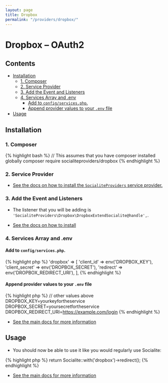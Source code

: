 ```yaml
---
layout: page
title: Dropbox
permalink: "/providers/dropbox/"
---
```

# Dropbox – OAuth2

## Contents

- [Installation](#installation)
  - [1. Composer](#1-composer)
  - [2. Service Provider](#2-service-provider)
  - [3. Add the Event and Listeners](#3-add-the-event-and-listeners)
  - [4. Services Array and .env](#4-services-array-and-env)
    - [Add to `config/services.php`.](#add-to-configservicesphp)
    - [Append provider values to your `.env` file](#append-provider-values-to-your-env-file)
- [Usage](#usage)


## Installation

### 1. Composer

{% highlight bash %}
// This assumes that you have composer installed globally
composer require socialiteproviders/dropbox
{% endhighlight %}

### 2. Service Provider

* [See the docs on how to install the `SocialiteProviders` service provider.](https://github.com/SocialiteProviders/Manager#2-service-provider)


### 3. Add the Event and Listeners

* The listener that you will be adding is `'SocialiteProviders\Dropbox\DropboxExtendSocialite@handle',`.

* [See the docs on how to install](https://github.com/SocialiteProviders/Manager#3-add-the-event-and-listeners)

### 4. Services Array and .env

#### Add to `config/services.php`.

{% highlight php %}
'dropbox' => [
    'client_id' => env('DROPBOX_KEY'),
    'client_secret' => env('DROPBOX_SECRET'),
    'redirect' => env('DROPBOX_REDIRECT_URI'),
],
{% endhighlight %}

#### Append provider values to your `.env` file

{% highlight php %}
// other values above
DROPBOX_KEY=yourkeyfortheservice
DROPBOX_SECRET=yoursecretfortheservice
DROPBOX_REDIRECT_URI=https://example.com/login
{% endhighlight %}

* [See the main docs for more information](https://github.com/SocialiteProviders/Manager#4-services-array-and-env)


## Usage

* You should now be able to use it like you would regularly use Socialite:

{% highlight php %}
return Socialite::with('dropbox')->redirect();
{% endhighlight %}

* [See the main docs for more information](https://github.com/SocialiteProviders/Manager#usage)
